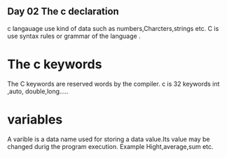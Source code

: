## Day 02  The c declaration 
c langauage use kind of data such as numbers,Charcters,strings etc.
C is use syntax rules or grammar  of the language .

# The c keywords 
The C keywords are reserved words by the compiler.
c is 32 keywords 
int ,auto, double,long.....

# variables 
A varible is a data name used for storing a data value.Its value may be changed durig the program execution.
Example Hight,average,sum etc.
